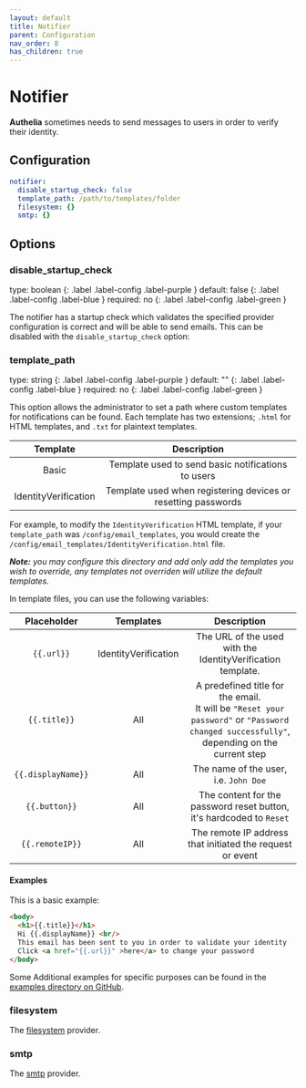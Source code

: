 ```yaml
---
layout: default
title: Notifier
parent: Configuration
nav_order: 8
has_children: true
---
```


# Notifier

**Authelia** sometimes needs to send messages to users in order to
verify their identity.

## Configuration

```yaml
notifier:
  disable_startup_check: false
  template_path: /path/to/templates/folder
  filesystem: {}
  smtp: {}
```

## Options

### disable_startup_check
<div markdown="1">
type: boolean
{: .label .label-config .label-purple }
default: false
{: .label .label-config .label-blue }
required: no
{: .label .label-config .label-green }
</div>

The notifier has a startup check which validates the specified provider
configuration is correct and will be able to send emails. This can be
disabled with the `disable_startup_check` option:

### template_path
<div markdown="1">
type: string
{: .label .label-config .label-purple }
default: ""
{: .label .label-config .label-blue }
required: no
{: .label .label-config .label-green }
</div>

This option allows the administrator to set a path where custom templates for notifications can be found. Each template
has two extensions; `.html` for HTML templates, and `.txt` for plaintext templates.

|       Template       |                          Description                          |
|:--------------------:|:-------------------------------------------------------------:|
|        Basic         |      Template used to send basic notifications to users       |
| IdentityVerification | Template used when registering devices or resetting passwords |

For example, to modify the `IdentityVerification` HTML template, if your `template_path` was `/config/email_templates`,
you would create the `/config/email_templates/IdentityVerification.html` file.

_**Note:** you may configure this directory and add only add the templates you wish to override, any templates not
overriden will utilize the default templates._ 


In template files, you can use the following variables:

|    Placeholder     |      Templates       |                                                                  Description                                                                   |
|:------------------:|:--------------------:|:----------------------------------------------------------------------------------------------------------------------------------------------:|
|     `{{.url}}`     | IdentityVerification |                                          The URL of the used with the IdentityVerification template.                                           |
|    `{{.title}}`    |         All          | A predefined title for the email. <br> It will be `"Reset your password"` or `"Password changed successfully"`, depending on the current step  |
| `{{.displayName}}` |         All          |                                                     The name of the user, i.e. `John Doe`                                                      |
|   `{{.button}}`    |         All          |                                      The content for the password reset button, it's hardcoded to `Reset`                                      |
|  `{{.remoteIP}}`   |         All          |                                           The remote IP address that initiated the request or event                                            |

#### Examples

This is a basic example:

```html
<body>
  <h1>{{.title}}</h1>
  Hi {{.displayName}} <br/>
  This email has been sent to you in order to validate your identity
  Click <a href="{{.url}}" >here</a> to change your password
</body>
```

Some Additional examples for specific purposes can be found in the 
[examples directory on GitHub](https://github.com/authelia/authelia/tree/master/examples/templates/notifications).

### filesystem

The [filesystem](filesystem.md) provider.

### smtp

The [smtp](smtp.md) provider.
